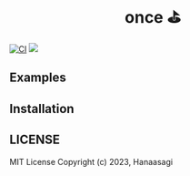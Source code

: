 <h1 align="center"> once ⛳ </h1>

[![CI](https://github.com/Hanaasagi/struct-env/actions/workflows/ci.yaml/badge.svg)](https://github.com/Hanaasagi/struct-env/actions/workflows/ci.yaml)
![](https://img.shields.io/badge/language-zig-%23ec915c)

## Examples

## Installation

## LICENSE

MIT License Copyright (c) 2023, Hanaasagi
